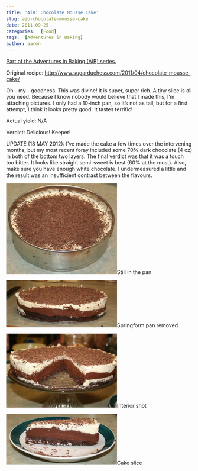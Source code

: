```yaml
---
title: 'AiB: Chocolate Mousse Cake'
slug: aib-chocolate-mousse-cake
date: 2011-09-25
categories:  [Food]
tags:  [Adventures in Baking]
author: aaron
---
```


[Part of the Adventures in Baking (AiB) series.](../adventures-in-baking-aib-overview "Adventures in Baking (AiB): Overview")

Original recipe: <http://www.sugarduchess.com/2011/04/chocolate-mousse-cake/>

Oh&mdash;my&mdash;goodness. This was divine! It is super, super rich. A tiny slice is all you need. Because I know nobody would believe that I made this, I’m attaching pictures. I only had a 10-inch pan, so it’s not as tall, but for a first attempt, I think it looks pretty good. It tastes terrific!

Actual yield: N/A

Verdict: Delicious! Keeper!

UPDATE (18 MAY 2012): I’ve made the cake a few times over the intervening months, but my most recent foray included some 70% dark chocolate (4 oz) in both of the bottom two layers. The final verdict was that it was a touch too bitter. It looks like straight semi-sweet is best (60% at the most). Also, make sure you have enough white chocolate. I undermeasured a little and the result was an insufficient contrast between the flavours.

[![](cake-inpan-300x245.jpg "Still in the pan")](cake-inpan.jpg)Still in the pan

[![](cake-outofpan-300x127.jpg "Out of the pan")](cake-outofpan.jpg)Springform pan removed

[![](cake-interior-300x200.jpg "Interior shot")](cake-interior.jpg)Interior shot

[![](cake-sliced-300x138.jpg "Cake slice")](cake-sliced.jpg)Cake slice
